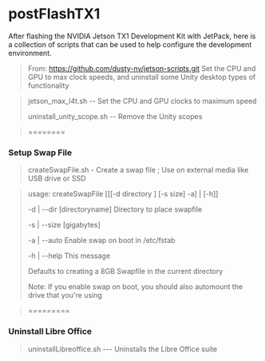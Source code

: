# postFlashTX1
After flashing the NVIDIA Jetson TX1 Development Kit with JetPack, here is a collection of scripts that can be used to help configure the development environment.

> From: https://github.com/dusty-nv/jetson-scripts.git
> Set the CPU and GPU to max clock speeds, and uninstall some Unity desktop types of functionality

> jetson_max_l4t.sh           -- Set the CPU and GPU clocks to maximum speed
>
> uninstall_unity_scope.sh    -- Remove the Unity scopes

> ========

### Setup Swap File
> createSwapFile.sh - Create a swap file ; Use on external media like USB drive or SSD

> usage: createSwapFile [[[-d directory ] [-s size] -a] | [-h]]
>
> -d | --dir [directoryname]   Directory to place swapfile
>
> -s | --size [gigabytes]
>
> -a | --auto  Enable swap on boot in /etc/fstab 
>
> -h | --help  This message
>
> Defaults to creating a 8GB Swapfile in the current directory
>
> Note: If you enable swap on boot, you should also automount the drive that you're using

> =========

### Uninstall Libre Office
> uninstallLibreoffice.sh    --- Uninstalls the Libre Office suite


